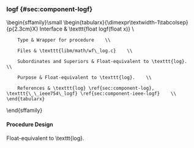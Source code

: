 ### logf {#sec:component-logf}

\begin{sffamily}\small
	\begin{tabularx}{\dimexpr\textwidth-1\tabcolsep}{p{2.3cm}X}
		Interface       & \texttt{float logf(float x)} \\ 
		
		Type & Wrapper for procedure    \\ 
		
		Files & \texttt{libm/math/wf\_log.c}    \\ 
		
		Subordinates and Superiors & Float-equivalent to \texttt{log}.    \\ 
		
		Purpose & Float-equivalent to \texttt{log}.    \\ 
		
		References & \texttt{log} \ref{sec:component-log}, \texttt{\_\_ieee754\_logf} \ref{sec:component-ieee-logf}    \\ 
	\end{tabularx}
\end{sffamily}

#### Procedure Design

Float-equivalent to \texttt{log}.